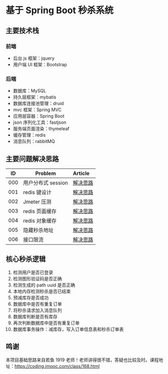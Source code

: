 # 基于 Spring Boot 秒杀系统
## 主要技术栈
### 前端
+ 后台 js 框架：jquery
+ 用户端 UI 框架：Bootstrap
### 后端
+ 数据库：MySQL
+ 持久层框架：mybatis
+ 数据库连接池管理：druid
+ mvc 框架：Spring MVC
+ 应用层容器：Spring Boot
+ json 序列化工具：fastjson
+ 服务端页面渲染：thymeleaf
+ 缓存管理：redis
+ 消息队列：rabbitMQ

## 主要问题解决思路

| ID | Problem  | Article | 
| --- | ---   | :--- |
| 000 | 用户分布式 session | [解决思路](/docs/solution.md) |
| 001 | redis 键设计 | [解决思路](/docs/solution.md) |
| 002 | Jmeter 压测 | [解决思路](/docs/solution.md) |
| 003 | redis 页面缓存 | [解决思路](/docs/solution.md) |
| 004 | redis 对象缓存 | [解决思路](/docs/solution.md) |
| 005 | 隐藏秒杀地址 | [解决思路](/docs/solution.md) |
| 006 | 接口限流 | [解决思路](/docs/solution.md) |

## 核心秒杀逻辑

1. 检测用户是否已登录
2. 检测图形验证码是否正确
3. 检测生成的 path uuid 是否正确
4. 本地内存检测秒杀是否已结束
5. 预减库存是否成功
6. 数据库中是否有重复订单
7. 将秒杀请求加入消息队列
8. 数据库判断是否有库存
9. 再次判断数据库中是否有重复订单
10. 数据库事务操作：减库存，写入订单信息表和秒杀订单表

## 鸣谢
本项目基础思路来自若鱼 1919 老师！老师讲得很不错，答疑也比较及时。课程地址：https://coding.imooc.com/class/168.html

